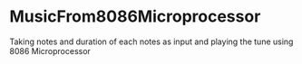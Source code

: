 # MusicFrom8086Microprocessor
Taking notes and duration of each notes as input and playing the tune using 8086 Microprocessor
